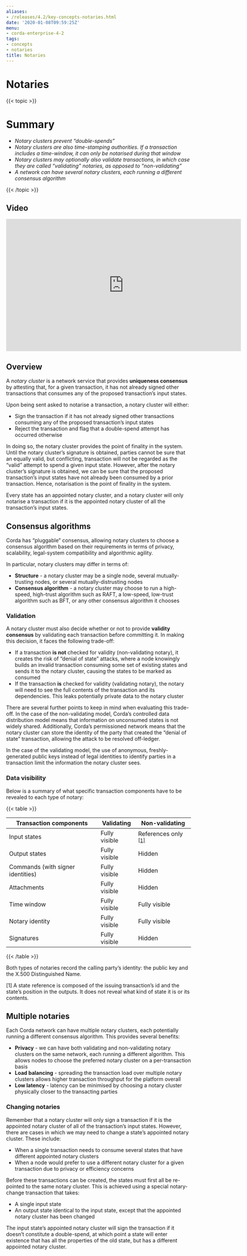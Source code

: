 ```yaml
---
aliases:
- /releases/4.2/key-concepts-notaries.html
date: '2020-01-08T09:59:25Z'
menu:
- corda-enterprise-4-2
tags:
- concepts
- notaries
title: Notaries
---
```



# Notaries


{{< topic >}}

# Summary


* *Notary clusters prevent “double-spends”*
* *Notary clusters are also time-stamping authorities. If a transaction includes a time-window, it can only be notarised during that window*
* *Notary clusters may optionally also validate transactions, in which case they are called “validating” notaries, as opposed to “non-validating”*
* *A network can have several notary clusters, each running a different consensus algorithm*


{{< /topic >}}

## Video

<iframe src="https://player.vimeo.com/video/214138458" width="640" height="360" frameborder="0" webkitallowfullscreen="true" mozallowfullscreen="true" allowfullscreen="true"></iframe>


<p></p>


## Overview

A *notary cluster* is a network service that provides **uniqueness consensus** by attesting that, for a given
transaction, it has not already signed other transactions that consumes any of the proposed transaction’s input states.

Upon being sent asked to notarise a transaction, a notary cluster will either:


* Sign the transaction if it has not already signed other transactions consuming any of the proposed transaction’s
input states
* Reject the transaction and flag that a double-spend attempt has occurred otherwise

In doing so, the notary cluster provides the point of finality in the system. Until the notary cluster’s signature is
obtained, parties cannot be sure that an equally valid, but conflicting, transaction will not be regarded as the
“valid” attempt to spend a given input state. However, after the notary cluster’s signature is obtained, we can be sure
that the proposed transaction’s input states have not already been consumed by a prior transaction. Hence, notarisation
is the point of finality in the system.

Every state has an appointed notary cluster, and a notary cluster will only notarise a transaction if it is the
appointed notary cluster of all the transaction’s input states.


## Consensus algorithms

Corda has “pluggable” consensus, allowing notary clusters to choose a consensus algorithm based on their requirements in
terms of privacy, scalability, legal-system compatibility and algorithmic agility.

In particular, notary clusters may differ in terms of:


* **Structure** - a notary cluster may be a single node, several mutually-trusting nodes, or several
mutually-distrusting nodes
* **Consensus algorithm** - a notary cluster may choose to run a high-speed, high-trust algorithm such as RAFT, a
low-speed, low-trust algorithm such as BFT, or any other consensus algorithm it chooses



### Validation

A notary cluster must also decide whether or not to provide **validity consensus** by validating each transaction
before committing it. In making this decision, it faces the following trade-off:


* If a transaction **is not** checked for validity (non-validating notary), it creates the risk of “denial of state” attacks, where a node
knowingly builds an invalid transaction consuming some set of existing states and sends it to the
notary cluster, causing the states to be marked as consumed
* If the transaction **is** checked for validity (validating notary), the notary will need to see the full contents of the transaction and
its dependencies. This leaks potentially private data to the notary cluster

There are several further points to keep in mind when evaluating this trade-off. In the case of the non-validating
model, Corda’s controlled data distribution model means that information on unconsumed states is not widely shared.
Additionally, Corda’s permissioned network means that the notary cluster can store the identity of the party that
created the “denial of state” transaction, allowing the attack to be resolved off-ledger.

In the case of the validating model, the use of anonymous, freshly-generated public keys instead of legal identities to
identify parties in a transaction limit the information the notary cluster sees.


### Data visibility

Below is a summary of what specific transaction components have to be revealed to each type of notary:


{{< table >}}

|Transaction components|Validating|Non-validating|
|-----------------------------------|---------------|-----------------------|
|Input states|Fully visible|References only <sup>[\[1\]](#key-concepts-notaries-id1)|
|Output states|Fully visible|Hidden|
|Commands (with signer identities)|Fully visible|Hidden|
|Attachments|Fully visible|Hidden|
|Time window|Fully visible|Fully visible|
|Notary identity|Fully visible|Fully visible|
|Signatures|Fully visible|Hidden|

{{< /table >}}

Both types of notaries record the calling party’s identity: the public key and the X.500 Distinguished Name.



<a name="key-concepts-notaries-id1"></a>

\[1\] 
A state reference is composed of the issuing transaction’s id and the state’s position in the outputs. It does not
reveal what kind of state it is or its contents.



## Multiple notaries

Each Corda network can have multiple notary clusters, each potentially running a different consensus algorithm. This
provides several benefits:


* **Privacy** - we can have both validating and non-validating notary clusters on the same network, each running a
different algorithm. This allows nodes to choose the preferred notary cluster on a per-transaction basis
* **Load balancing** - spreading the transaction load over multiple notary clusters allows higher transaction
throughput for the platform overall
* **Low latency** - latency can be minimised by choosing a notary cluster physically closer to the transacting parties


### Changing notaries

Remember that a notary cluster will only sign a transaction if it is the appointed notary cluster of all of the
transaction’s input states. However, there are cases in which we may need to change a state’s appointed notary cluster.
These include:


* When a single transaction needs to consume several states that have different appointed notary clusters
* When a node would prefer to use a different notary cluster for a given transaction due to privacy or efficiency
concerns

Before these transactions can be created, the states must first all be re-pointed to the same notary cluster. This is
achieved using a special notary-change transaction that takes:


* A single input state
* An output state identical to the input state, except that the appointed notary cluster has been changed

The input state’s appointed notary cluster will sign the transaction if it doesn’t constitute a double-spend, at which
point a state will enter existence that has all the properties of the old state, but has a different appointed notary
cluster.

